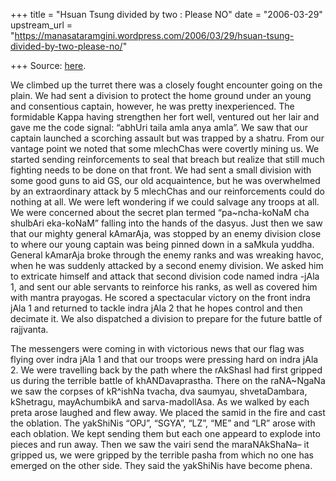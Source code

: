 +++
title = "Hsuan Tsung divided by two : Please NO"
date = "2006-03-29"
upstream_url = "https://manasataramgini.wordpress.com/2006/03/29/hsuan-tsung-divided-by-two-please-no/"

+++
Source: [here](https://manasataramgini.wordpress.com/2006/03/29/hsuan-tsung-divided-by-two-please-no/).

We climbed up the turret there was a closely fought encounter going on the plain. We had sent a division to protect the home ground under an young and consentious captain, however, he was pretty inexperienced. The formidable Kappa having strengthen her fort well, ventured out her lair and gave me the code signal: “abhUri taila amla anya amla”. We saw that our captain launched a scorching assault but was trapped by a shatru. From our vantage point we noted that some mlechChas were covertly mining us. We started sending reinforcements to seal that breach but realize that still much fighting needs to be done on that front. We had sent a small division with some good guns to aid GS, our old acquaintence, but he was overwhelmed by an extraordinary attack by 5 mlechChas and our reinforcements could do nothing at all. We were left wondering if we could salvage any troops at all. We were concerned about the secret plan termed “pa\~ncha-koNaM cha shulbAri eka-koNaM” falling into the hands of the dasyus. Just then we saw that our mighty general kAmarAja, was stopped by an enemy division close to where our young captain was being pinned down in a saMkula yuddha. General kAmarAja broke through the enemy ranks and was wreaking havoc, when he was suddenly attacked by a second enemy division. We asked him to extricate himself and attack that second division code named indra -jAla 1, and sent our able servants to reinforce his ranks, as well as covered him with mantra prayogas. He scored a spectacular victory on the front indra jAla 1 and returned to tackle indra jAla 2 that he hopes control and then decimate it. We also dispatched a division to prepare for the future battle of rajjvanta.

The messengers were coming in with victorious news that our flag was flying over indra jAla 1 and that our troops were pressing hard on indra jAla 2. We were travelling back by the path where the rAkShasI had first gripped us during the terrible battle of khANDavaprastha. There on the raNA\~NgaNa we saw the corpses of kR^ishNa tvacha, dva saumyau, shvetaDambara, kShetragu, mayAchumbikA and sarva-madollAsa. As we walked by each preta arose laughed and flew away. We placed the samid in the fire and cast the oblation. The yakShiNis “OPJ”, “SGYA”, “LZ”, “ME” and “LR” arose with each oblation. We kept sending them but each one appeard to explode into pieces and run away. Then we saw the vairi send the maraNAkShaNa– it gripped us, we were gripped by the terrible pasha from which no one has emerged on the other side. They said the yakShiNis have become phena.

